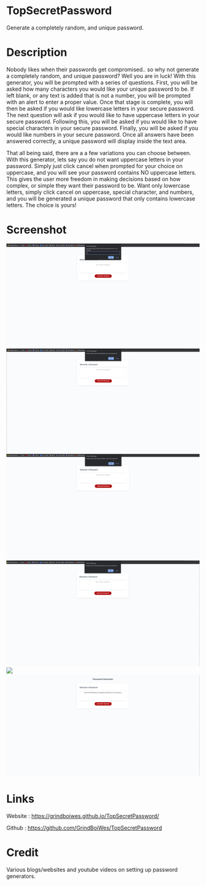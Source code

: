 # TopSecretPassword

Generate a completely random, and unique password. 

# Description 
Nobody likes when their passwords get compromised.. so why not generate a completely random, and unique password? Well you are in luck! With this generator, you will be prompted with a series of questions. First, you will be asked how many characters you would like your unique password to be. If left blank, or any text is added that is not a number, you will be prompted with an alert to enter a proper value. Once that stage is complete, you will then be asked if you would like lowercase letters in your secure password. The next question will ask if you would like to have uppercase letters in your secure password. Following this, you will be asked if you would like to have special characters in your secure password. Finally, you will be asked if you would like numbers in your secure password. Once all answers have been answered correctly, a unique password will display inside the text area.


That all being said, there are a a few variations you can choose between. With this generator, lets say you do not want uppercase letters in your password. Simply just click cancel when prompted for your choice on uppercase, and you will see your password contains NO uppercase letters. This gives the user more freedom in making decisions based on how complex, or simple they want their password to be. Want only lowercase letters, simply click cancel on uppercase, special character, and numbers, and you will be generated a unique password that only contains lowercase letters. The choice is yours! 





# Screenshot

<img src = "./assets/images/passwordgen-1.png">
<img src = "./assets/images/passwordgen-2.png">
<img src = "./assets/images/passwordgen-3.png">
<img src = "./assets/images/passwordgen-4.png">
<img src = "./assets/iimages/passwordgen-5.png">
<img src = "./assets/images/passwordgen-6.png">


# Links

Website : https://grindboiwes.github.io/TopSecretPassword/

Github : https://github.com/GrindBoiWes/TopSecretPassword


# Credit

Various blogs/websites and youtube videos on setting up password generators.